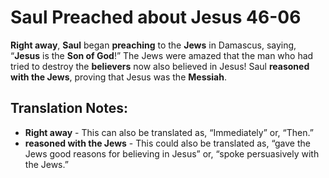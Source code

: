 Saul Preached about Jesus 46-06
=================================


**Right away**, **Saul** began **preaching** to the **Jews** in Damascus,
saying, “**Jesus** is the **Son of God**!” The Jews were amazed that
the man who had tried to destroy the **believers** now also believed
in Jesus! Saul **reasoned with the Jews**, proving that Jesus was the
**Messiah**.

Translation Notes:
------------------

-   **Right away** - This can also be translated as, “Immediately” or,
    “Then.”
-   **reasoned with the Jews** - This could also be translated as, “gave
    the Jews good reasons for believing in Jesus” or, “spoke
    persuasively with the Jews.”

